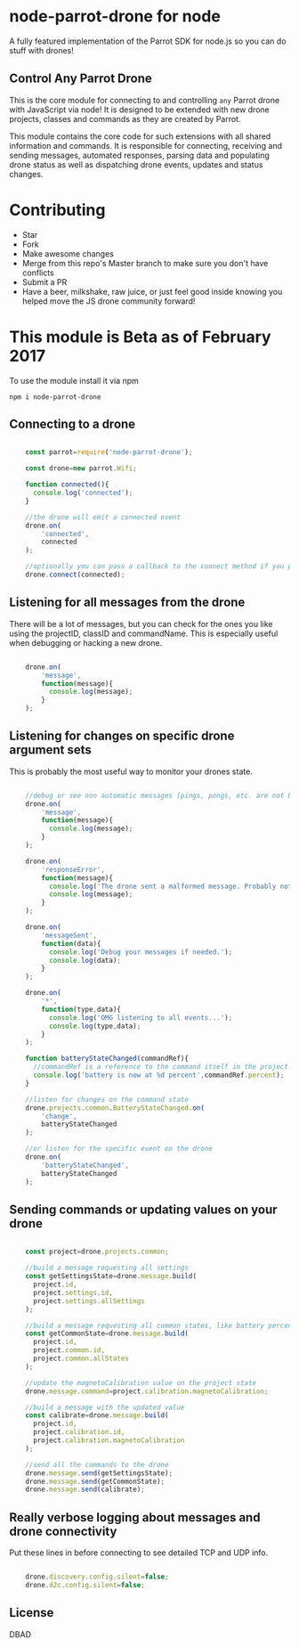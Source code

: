 # node-parrot-drone for node  
A fully featured implementation of the Parrot SDK for node.js so you can do stuff with drones!

## Control Any Parrot Drone
This is the core module for connecting to and controlling ` any ` Parrot drone with JavaScript via node! It is designed to be extended with new drone projects, classes and commands as they are created by Parrot.

This module contains the core code for such extensions with all shared information and commands. It is responsible for connecting, receiving and sending messages, automated responses, parsing data and populating drone status as well as dispatching drone events, updates and status changes.

# Contributing

* Star
* Fork
* Make awesome changes
* Merge from this repo's Master branch to make sure you don't have conflicts
* Submit a PR
* Have a beer, milkshake, raw juice, or just feel good inside knowing you helped move the JS drone community forward!

# This module is Beta as of February 2017

To use the module install it via npm

` npm i node-parrot-drone `

## Connecting to a drone

```javascript

    const parrot=require('node-parrot-drone');

    const drone=new parrot.Wifi;

    function connected(){
      console.log('connected');
    }

    //the drone will emit a connected event
    drone.on(
        'connected',
        connected
    );

    //optionally you can pass a callback to the connect method if you prefer
    drone.connect(connected);

```

## Listening for all messages from the drone

There will be a lot of messages, but you can check for the ones you like using the projectID, classID and commandName. This is especially useful when debugging or hacking a new drone.

```javascript

    drone.on(
        'message',
        function(message){
          console.log(message);
        }
    );

```

## Listening for changes on specific drone argument sets

This is probably the most useful way to monitor your drones state.

```javascript

    //debug or see non automatic messages (pings, pongs, etc. are not bubbled)
    drone.on(
        'message',
        function(message){
          console.log(message);
        }
    );

    drone.on(
        'responseError',
        function(message){
          console.log('The drone sent a malformed message. Probably not important.');
          console.log(message);
        }
    );

    drone.on(
        'messageSent',
        function(data){
          console.log('Debug your messages if needed.');
          console.log(data);
        }
    );

    drone.on(
        '*',
        function(type,data){
          console.log('OMG listening to all events...');
          console.log(type,data);
        }
    );

    function batteryStateChanged(commandRef){
      //commandRef is a reference to the command itself in the project state
      console.log('battery is now at %d percent',commandRef.percent);
    }

    //listen for changes on the command state
    drone.projects.common.BatteryStateChanged.on(
        'change',
        batteryStateChanged
    );

    //or listen for the specific event on the drone
    drone.on(
        'batteryStateChanged',
        batteryStateChanged
    );

```

## Sending commands or updating values on your drone

```javascript

    const project=drone.projects.common;

    //build a message requesting all settings
    const getSettingsState=drone.message.build(
      project.id,
      project.settings.id,
      project.settings.allSettings
    );

    //build a message requesting all common states, like battery percent :)
    const getCommonState=drone.message.build(
      project.id,
      project.common.id,
      project.common.allStates
    );

    //update the magnetoCalibration value on the project state
    drone.message.command=project.calibration.magnetoCalibration;

    //build a message with the updated value
    const calibrate=drone.message.build(
      project.id,
      project.calibration.id,
      project.calibration.magnetoCalibration
    );

    //send all the commands to the drone
    drone.message.send(getSettingsState);
    drone.message.send(getCommonState);
    drone.message.send(calibrate);

```

## Really verbose logging about messages and drone connectivity

Put these lines in before connecting to see detailed TCP and UDP info.

```javascript

    drone.discovery.config.silent=false;
    drone.d2c.config.silent=false;

```

## License

DBAD
